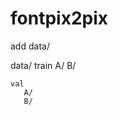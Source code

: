 # fontpix2pix

add data/ 

data/
    train
        A/
        B/
        
    val 
       A/
       B/
         
         
